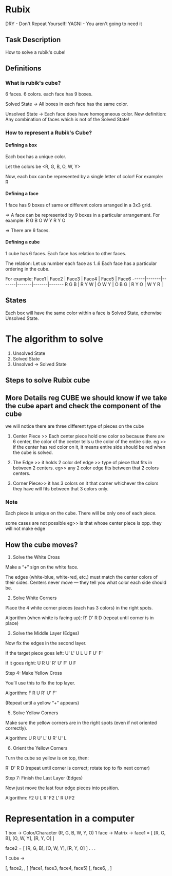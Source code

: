 # Rubix

DRY - Don't Repeat Yourself!
YAGNI - You aren't going to need it

## Task Description

How to solve a rubik's cube!

## Definitions

### What is rubik's cube?

6 faces.
6 colors.
each face has 9 boxes.

Solved State -> All boxes in each face has the same color.

Unsolved State -> Each face does have homogeneous color.
New definition: Any combination of faces which is not of the Solved State!

### How to represent a Rubik's Cube?

#### Defining a box

Each box has a unique color.

Let the colors be <R, G, B, O, W, Y>

Now, each box can be represented by a single letter of color!
For example: R

#### Defining a face

1 face has 9 boxes of same or different colors arranged in a 3x3 grid.

=> A face can be represented by 9 boxes in a particular arrangement.
For example:
R G B
O W Y
R Y O

=> There are 6 faces.

#### Defining a cube

1 cube has 6 faces.
Each face has relation to other faces.

The relation:
Let us number each face as 1..6
Each face has a particular ordering in the cube.

For example:
Face1 | Face2 | Face3 | Face4 | Face5 | Face6
------|-------|-------|-------|-------|-------
R G B | R Y W |
O W Y | O B G |
R Y O | W Y R |

## States

Each box will have the same color within a face is Solved State, otherwise Unsolved
State.


# The algorithm to solve
1. Unsolved State
2. Solved State
3. Unsolved -> Solved State


## Steps to solve Rubix cube

 ## More Details reg CUBE we should know if we take the cube apart and check the component of the cube

 we will notice there are three different type of pieces on the cube

 1. Center Piece >> Each center piece hold one color so because there are 6 center, the color of the center tells u the color of the entire side.
eg >> if the center has red color on it, it means entire side should be red when the cube is solved.

2. The Edge >> it holds 2 color
def edge >> type of piece that fits in between 2 centers.
eg>> any 2 color edge fits between that 2 colors centers.
3. Corner Piece>> it has 3 colors on it
   that corner whichever the colors they have will fits between that 3 colors only.

### Note
Each piece is unique on the cube. There will be only one of each piece.

some cases are not possible
eg>> is that whose center piece is opp. they will not make edge

## How the cube moves?
1. Solve the White Cross

Make a “+” sign on the white face.

The edges (white-blue, white-red, etc.) must match the center colors of their sides.
 Centers never move — they tell you what color each side should be.

2. Solve White Corners

Place the 4 white corner pieces (each has 3 colors) in the right spots.

Algorithm (when white is facing up):
 R' D' R D (repeat until corner is in place)

3. Solve the Middle Layer (Edges)

Now fix the edges in the second layer.

If the target piece goes left:
  U' L' U L U F U' F'

If it goes right:
 U R U' R' U' F' U F

Step 4: Make Yellow Cross

You’ll use this to fix the top layer.

Algorithm:
F R U R' U' F'

(Repeat until a yellow “+” appears)

5. Solve Yellow Corners

Make sure the yellow corners are in the right spots (even if not oriented correctly).

Algorithm:
  U R U' L' U R' U' L

6. Orient the Yellow Corners

Turn the cube so yellow is on top, then:

 R' D' R D (repeat until corner is correct; rotate top to fix next corner)

Step 7: Finish the Last Layer (Edges)

Now just move the last four edge pieces into position.

Algorithm:
 F2 U L R' F2 L' R U F2


















# Representation in a computer

1 box -> Color/Character (R, G, B, W, Y, O)
1 face -> Matrix -> 
face1 = [ 
    [R, G, B],
    [O, W, Y],
    [R, Y, O]
]

face2 = [ 
    [R, G, B],
    [O, W, Y],
    [R, Y, O]
]
.
.
.

1 cube -> 

[, face2, , ]
[face1, face3, face4, face5]
[, face6, , ]